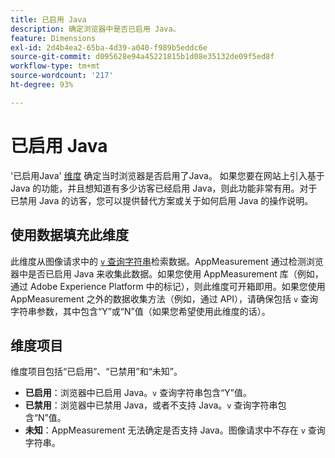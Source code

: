 ```yaml
---
title: 已启用 Java
description: 确定浏览器中是否已启用 Java。
feature: Dimensions
exl-id: 2d4b4ea2-65ba-4d39-a040-f989b5eddc6e
source-git-commit: d095628e94a45221815b1d08e35132de09f5ed8f
workflow-type: tm+mt
source-wordcount: '217'
ht-degree: 93%

---
```


# 已启用 Java

&#39;已启用Java&#39; [维度](overview.md) 确定当时浏览器是否启用了Java。 如果您要在网站上引入基于 Java 的功能，并且想知道有多少访客已经启用 Java，则此功能非常有用。对于已禁用 Java 的访客，您可以提供替代方案或关于如何启用 Java 的操作说明。

## 使用数据填充此维度

此维度从图像请求中的 [`v` 查询字符串](/help/implement/validate/query-parameters.md)检索数据。AppMeasurement 通过检测浏览器中是否已启用 Java 来收集此数据。如果您使用 AppMeasurement 库（例如，通过 Adobe Experience Platform 中的标记），则此维度可开箱即用。如果您使用 AppMeasurement 之外的数据收集方法（例如，通过 API），请确保包括 `v` 查询字符串参数，其中包含“Y”或“N”值（如果您希望使用此维度的话）。

## 维度项目

维度项目包括“已启用”、“已禁用”和“未知”。

* **已启用**：浏览器中已启用 Java。`v` 查询字符串包含“Y”值。
* **已禁用**：浏览器中已禁用 Java，或者不支持 Java。`v` 查询字符串包含“N”值。
* **未知**：AppMeasurement 无法确定是否支持 Java。图像请求中不存在 `v` 查询字符串。
